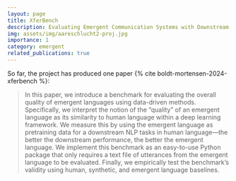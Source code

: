 ```yaml
---
layout: page
title: XferBench
description: Evaluating Emergent Communication Systems with Downstream Tasks
img: assets/img/aareschlucht2-proj.jpg
importance: 1
category: emergent
related_publications: true
---
```


So far, the project has produced one paper {% cite boldt-mortensen-2024-xferbench %}:

> In this paper, we introduce a benchmark for evaluating the overall quality of emergent languages using data-driven methods. Specifically, we interpret the notion of the “quality” of an emergent language as its similarity to human language within a deep learning framework. We measure this by using the emergent language as pretraining data for a downstream NLP tasks in human language—the better the downstream performance, the better the emergent language. We implement this benchmark as an easy-to-use Python package that only requires a text file of utterances from the emergent language to be evaluated. Finally, we empirically test the benchmark’s validity using human, synthetic, and emergent language baselines.
